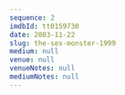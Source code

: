 ```yaml
---
sequence: 2
imdbId: tt0159730
date: 2003-11-22
slug: the-sex-monster-1999
medium: null
venue: null
venueNotes: null
mediumNotes: null
---
```


